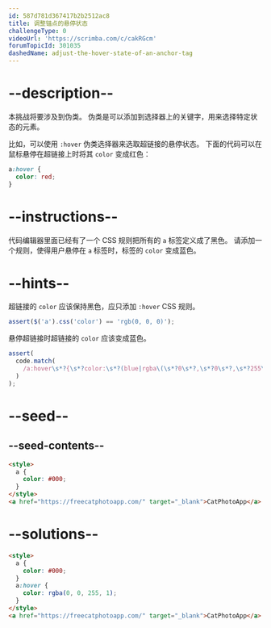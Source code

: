 ```yaml
---
id: 587d781d367417b2b2512ac8
title: 调整锚点的悬停状态
challengeType: 0
videoUrl: 'https://scrimba.com/c/cakRGcm'
forumTopicId: 301035
dashedName: adjust-the-hover-state-of-an-anchor-tag
---
```


# --description--

本挑战将要涉及到伪类。 伪类是可以添加到选择器上的关键字，用来选择特定状态的元素。

比如，可以使用 `:hover` 伪类选择器来选取超链接的悬停状态。 下面的代码可以在鼠标悬停在超链接上时将其 `color` 变成红色：

```css
a:hover {
  color: red;
}
```

# --instructions--

代码编辑器里面已经有了一个 CSS 规则把所有的 `a` 标签定义成了黑色。 请添加一个规则，使得用户悬停在 `a` 标签时，标签的 `color` 变成蓝色。

# --hints--

超链接的 `color` 应该保持黑色，应只添加 `:hover` CSS 规则。

```js
assert($('a').css('color') == 'rgb(0, 0, 0)');
```

悬停超链接时超链接的 `color` 应该变成蓝色。

```js
assert(
  code.match(
    /a:hover\s*?{\s*?color:\s*?(blue|rgba\(\s*?0\s*?,\s*?0\s*?,\s*?255\s*?,\s*?1\s*?\)|#00F|rgb\(\s*?0\s*?,\s*?0\s*?,\s*?255\s*?\))\s*?;\s*?}/gi
  )
);
```

# --seed--

## --seed-contents--

```html
<style>
  a {
    color: #000;
  }
</style>
<a href="https://freecatphotoapp.com/" target="_blank">CatPhotoApp</a>
```

# --solutions--

```html
<style>
  a {
    color: #000;
  }
  a:hover {
    color: rgba(0, 0, 255, 1);
  }
</style>
<a href="https://freecatphotoapp.com/" target="_blank">CatPhotoApp</a>
```
